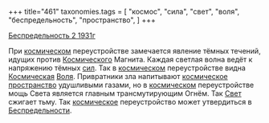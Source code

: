 +++
title="461"
taxonomies.tags = [
 "космос",
 "сила",
 "свет",
 "воля",
 "беспредельность",
 "пространство",
]
+++

[Беспредельность 2 1931г](/agni/1931)

При [космическом](/tags/космос) переустройстве замечается явление тёмных течений, идущих против [Космического](/tags/космос) Магнита. Каждая светлая волна ведёт к напряжению тёмных [сил](/tags/сила). Так в [космическом](/tags/космос) переустройстве видна [Космическая](/tags/космос) [Воля](/tags/воля). Привратники зла напитывают [космическое](/tags/космос) [пространство](/tags/пространство) удушливыми газами, но в [космическом](/tags/космос) переустройстве мощь Света является главным трансмутирующим Огнём. Так [Свет](/tags/свет) сжигает тьму. Так [космическое](/tags/космос) переустройство может утвердиться в [Беспредельности](/tags/беспредельность).   


